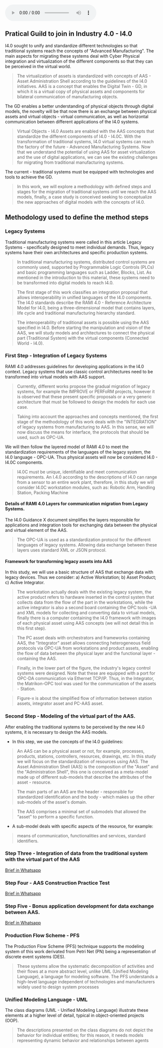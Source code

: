 
<audio autoplay="autoplay" controls="controls">
<source src="https://w.soundcloud.com/player/?url=https%3A//api.soundcloud.com/tracks/1368538705&color=%23ff5500&auto_play=false&hide_related=false&show_comments=true&show_user=true&show_reposts=false&show_teaser=true&visual=true" type="audio/mp3" />
seu navegador não suporta HTML5
</audio>

## Pratical Guild to join in Industry 4.0 - I4.0

I4.0 sought to unify and standardize different technologies so that traditional systems reach the concepts of "Advanced Manufacturing". The main aspects for migrating these systems deal with Cyber ​​Physical integration and virtualization of the different components so that they can be perceived in the virtual world.

>The virtualization of assets is standardized with concepts of AAS - Asset Administration Shell according to the guidelines of the I4.0 initiatives.
AAS is a concept that enables the Digital Twin - GD, in which it is a virtual copy of physical assets and components for bilateral communication of manufacturing objects.

The GD enables a better understanding of physical objects through digital models, the novelty will be that now there is an exchange between physical assets and virtual objects - virtual communication, as well as horizontal communication between different applications of the I4.0 systems.

>Virtual Objects - I4.0 Assets are enabled with the AAS concepts that standardize the different components of I4.0 - I4.0C.
With the transformation of traditional systems, I4.0 virtual systems can reach the factory of the future - Advanced Manufacturing Systems.
Now that we understand the potential of using AAS for asset virtualization and the use of digital applications, we can see the existing challenges for migrating from traditional manufacturing systems.

The current - traditional systems must be equipped with technologies and tools to achieve the GD.

>In this work, we will explore a methodology with defined steps and stages for the migration of traditional systems until we reach the AAS models, finally, a case study is conceived seeking to conceptualize the new approaches of digital models with the concepts of I4.0.


## Methodology used to define the method steps

### Legacy Systems

Traditional manufacturing systems were called in this article Legacy Systems - specifically designed to meet individual demands. Thus, legacy systems have their own architectures and specific production systems.

> In traditional manufacturing systems, distributed control systems are commonly used, supported by Programmable Logic Controls (PLCs) and basic programming languages ​​such as Ladder, Blocks, List. As mentioned in the introduction to this material, these systems need to be transformed into digital models to reach I4.0.

> The first stage of this work classifies an integration proposal that allows interoperability in unified languages ​​of the I4.0 components. The I4.0 standards describe the RAMI 4.0 - Reference Architecture Model for I4.0, being a three-dimensional model that contains layers, life cycle and traditional manufacturing hierarchy standard.

> The interoperability of traditional assets is possible using the AAS specified in I4.0. Before starting the manipulation and vision of the AAS, we will study models and architectures to connect the physical part (Traditional System) with the virtual components (Connected World - I4.0).

### First Step - Integration of Legacy Systems

RAMI 4.0 addresses guidelines for developing applications in the I4.0 context. Legacy systems that use classic control architectures need to be transformed into virtual models with AAS support.

> Currently, different works propose the gradual migration of legacy systems, for example the IMPROVE or PERFoRM projects, however it is observed that these present specific proposals or a very generic architecture that must be followed to design the models for each use case.

> Taking into account the approaches and concepts mentioned, the first stage of the methodology of this work deals with the "INTEGRATION" of legacy systems from manufacturing to AAS. In this sense, we will now discuss the means for interface, the protocols that should be used, such as OPC-UA.

We will then follow the layered model of RAMI 4.0 to meet the standardization requirements of the languages ​​of the legacy system, the I4.0 language - OPC-UA. Thus physical assets will now be considered I4.0 - I4.0C components.

> I4.0C must be unique, identifiable and meet communication requirements. An I.4.0 according to the descriptions of I4.0 can range from a sensor to an entire work plant, therefore, in this study we will consider I4.0C workstation modules, such as: Robotic Arm, Handling Station, Packing Machine

#### Details of RAMI 4.0 Layers for communication migration from Legacy Systems.

The I4.0 Guidance X document simplifies the layers responsible for applications and integration tools for exchanging data between the physical and virtual element of the AAS.

> The OPC-UA is used as a standardization protocol for the different languages ​​of legacy systems. Allowing data exchange between these layers uses standard XML or JSON protocol.

#### Framework for transforming legacy assets into AAS

In this study, we will use a basic structure of AAS that exchange data with legacy devices. Thus we consider: a) Active Workstation; b) Asset Product; c) Active Integrator.

> The workstation actually deals with the existing legacy system, the active product refers to hardware inserted in the control system that collects data from the flow of the part in the workstations, while the active integrator is also a second board containing the OPC tools -UA and XML models for collecting and converting data to virtual models, finally there is a computer containing the I4.0 framework with images of each physical asset using AAS concepts (we will not detail this in this first step).

> The PC asset deals with orchestrators and frameworks containing AAS, the "Integrator" asset allows connecting heterogeneous field protocols via OPC-UA from workstations and product assets, enabling the flow of data between the physical layer and the functional layer - containing the AAS.

> Finally, in the lower part of the figure, the industry's legacy control systems were designed. Note that these are equipped with a port for OPC-DA communication via Ethernet TCP/IP. Thus, in the Integrator, the Matrikon-OPC tool was used for the communication of the assets - Station.

> Figure-x is about the simplified flow of information between station assets, integrator asset and PC-AAS asset.

### Second Step - Modeling of the virtual part of the AAS.

After enabling the traditional systems to be perceived by the new I4.0 systems, it is necessary to design the AAS models.

 * In this step, we use the concepts of the I4.0 guidelines:

> An AAS can be a physical asset or not, for example, processes, products, stations, controllers, resources, drawings, etc. In this study we will focus on the standardization of resources using AAS. The Asset Administration Shell (AAS) is the composition of the "Asset" and the "Administration Shell", this one is conceived as a meta-model made up of different sub-models that describe the attributes of the asset - resource.

> The main parts of an AAS are the header - responsible for standardized identification and the body - which makes up the other sub-models of the asset's domain.

> The AAS comprises a minimal set of submodels that allowed the “asset” to perform a specific function.

 * A sub-model deals with specific aspects of the resource, for example:

 > means of communication, functionalities and services, standard identifiers.

### Step Three - Integration of data from the traditional system with the virtual part of the AAS

   [Brief in Whatsapp](https://wa.me/+5511992451218)

### Step Four - AAS Construction Practice Test

   [Brief in Whatsapp](https://wa.me/+5511992451218)

### Step Five - Bonus application development for data exchange between AAS.

   [Brief in Whatsapp](https://wa.me/+5511992451218)

### Production Flow Scheme - PFS

The Production Flow Scheme (PFS) technique supports the modeling system of this work derivated from Petri Net (PN) being a representation of discrete event systems (DES).

> These systems allow the systematic decomposition of activities and their flows at a more abstract level, unlike UML (Unified Modeling Language), a language for modeling software. The PFS understands a high-level language independent of technologies and manufacturers widely used to design system processes

### Unified Modeling Language - UML

The class diagrams (UML - Unified Modeling Language) illustrate these elements at a higher level of detail, typical in object-oriented projects (OOP).

> The descriptions presented on the class diagrams do not depict the behavior for individual entities; for this reason, it needs models representing dynamic behavior and relationships between agents
